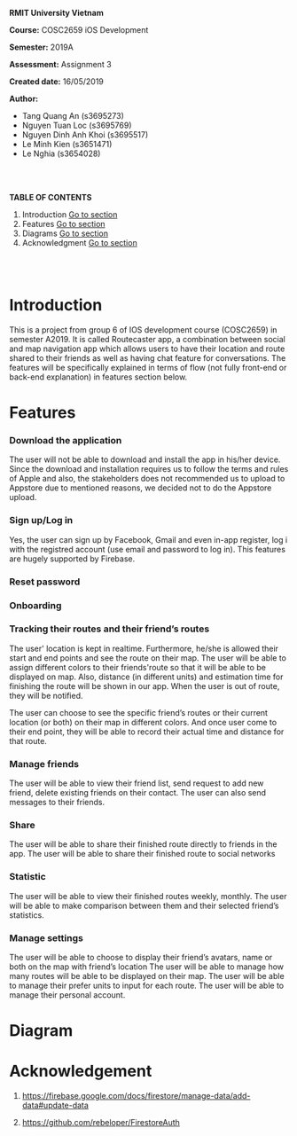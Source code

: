  **RMIT University Vietnam**
 
 **Course:** COSC2659 iOS Development
 
 **Semester:** 2019A
 
 **Assessment:** Assignment 3
 
 **Created date:** 16/05/2019
 
 **Author:** 
   -  Tang Quang An (s3695273)
   -  Nguyen Tuan Loc (s3695769)
   -  Nguyen Dinh Anh Khoi (s3695517)
   -  Le Minh Kien (s3651471)
   -  Le Nghia (s3654028)
   
<br/>
<br/>

 **TABLE OF CONTENTS**
 1. Introduction [Go to section](#introduction)
 2. Features [Go to section](#features)
 3. Diagrams [Go to section](#diagrams)
 4. Acknowledgment [Go to section](#acknowledgment)
 
<br/>
<br/>

# Introduction
  This is a project from group 6 of IOS development course (COSC2659) in semester A2019. It is called Routecaster app, a combination 
  between social and map navigation app which allows users to have their location and route shared to their friends as well as having chat
  feature for conversations. The features will be specifically explained in terms of flow (not fully front-end or back-end explanation) in
  features section below.

# Features
 ###  Download the application
 
   The user will not be able to download and install the app in his/her device. Since the download and installation requires us to 
   follow the terms and rules of Apple and also, the stakeholders does not recommended us to upload to Appstore due to mentioned 
   reasons, we decided not to do the Appstore upload.

 ###  Sign up/Log in
 
   Yes, the user can sign up by Facebook, Gmail and even in-app register, log i with the registred account (use email and password 
   to log in). This features are hugely supported by Firebase.

 ###  Reset password 

 ###  Onboarding

 ###  Tracking their routes and their friend’s routes
The user' location is kept in realtime. Furthermore, he/she is allowed their start and end points and see the route on their map. The user will be able to assign different colors to their friends'route so that it will be able to be displayed on map. Also, distance (in different units) and estimation time for finishing the route will be shown in our app. When the user is out of route, they will be notified.

The user can choose to see the specific friend’s routes or their current location (or both) on their map in different colors. And once user come to their end point, they will be able to record their actual time and distance for that route.

  ###  Manage friends
The user will be able to view their friend list, send request to add new friend, delete existing friends on their contact.
The user can also send messages to their friends.

  ###  Share
The user will be able to share their finished route directly to friends in the app.
The user will be able to share their finished route to social networks

 ###  Statistic
The user will be able to view their finished routes weekly, monthly.
The user will be able to make comparison between them and their selected friend’s statistics.

 ###  Manage settings
The user will be able to choose to display their friend’s avatars, name or both on the map with friend’s location
The user will be able to manage how many routes will be able to be displayed on their map.
The user will be able to manage their prefer units to input for each route.
The user will be able to manage their personal account.

# Diagram

# Acknowledgement
   1. https://firebase.google.com/docs/firestore/manage-data/add-data#update-data
   
   2. https://github.com/rebeloper/FirestoreAuth
